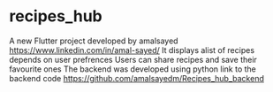 # recipes_hub

A new Flutter project developed by amalsayed https://www.linkedin.com/in/amal-sayed/
It displays alist of recipes depends on user prefrences
Users can share recipes and save their favourite ones
The backend was developed using python
link to the backend code
https://github.com/amalsayedm/Recipes_hub_backend


